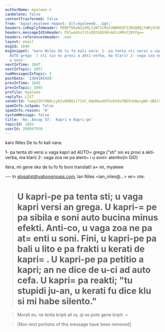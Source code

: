 ```yaml
---
authorName: myaleee n
canDelete: false
contentTrasformed: false
from: '&quot;myaleee n&quot; &lt;myaleee@...&gt;'
headers.inReplyToHeader: PENPTDEwNS1XMjIyNTJCMzk3NDREOTI2RUQ0QjY0MjhCOUEwQHBoeC5nYmw+
headers.messageIdInHeader: PGlwaGhvYitxOGtkQGVHcm91cHMuY29tPg==
headers.referencesHeader: .nan
layout: email
msgId: 1846
msgSnippet: 'karo Niles De tu fo kali nara: 1- pa tenta sti versi u vaga kapri ad
  AUTO grega  ( sti sio es proxi a akti-verba, ma klari) 2- vaga zoa ne pa atenti
  u soni'
nextInTime: 1847
nextInTopic: 1857
numMessagesInTopic: 3
postDate: '1304185419'
prevInTime: 1845
prevInTopic: 1845
profile: myaleee
replyTo: LIST
senderId: Taeq3ZUf4N0ujy0Jv8HDQiz71nC_8QeMwu4OFGsKVda7BD5nb0wcgWV-UBIc5VrR3WX07cScYE2u13OzJQk2PcxR4K_6ww
spamInfo.isSpam: false
spamInfo.reason: '0'
systemMessage: false
title: 'Re: Aesop 37:  Kapri e Kapri-pe'
topicId: 1845
userId: 288947930
---
```


karo Niles
De tu fo kali nara:


1- pa tenta sti versi u vaga kapri ad AUTO=
 grega  ("sti" sio es proxi a akti-verba, ma klari)
2- vaga zoa ne pa atent=
i u soni> atentio(in GID)

itera, mi gene sko de tu fo fo boni translati!
a=
mi, myaleee

--- In glosalist@yahoogroups.com, Ian Niles <ian_niles@...> wr=
ote:
>
> 
> U kapri-pe pa tenta sti; u vaga kapri versi an grega.  U kapri-=
pe pa sibila e soni auto bucina minus efekti.  Anti-co, u vaga zoa ne pa at=
enti u soni.  Fini, u kapri-pe pa bali u lito e pa frakti u kerati de kapri=
.  U kapri-pe pa petitio a kapri; an ne dice de u-ci ad auto cefa.  U kapri=
 pa reakti; "tu stupidi ju-an, u kerati fu dice klu si mi habe silento."
> =
 
> Morali es; ne tenta kripti ali ra, qi ne pote gene kripti. 
>   		 	   =
		  
> 
> [Non-text portions of this message have been removed]
>



